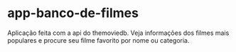 # app-banco-de-filmes
Aplicação feita com a api do themoviedb. Veja informações dos filmes mais populares e procure seu filme favorito por nome ou categoria. 
